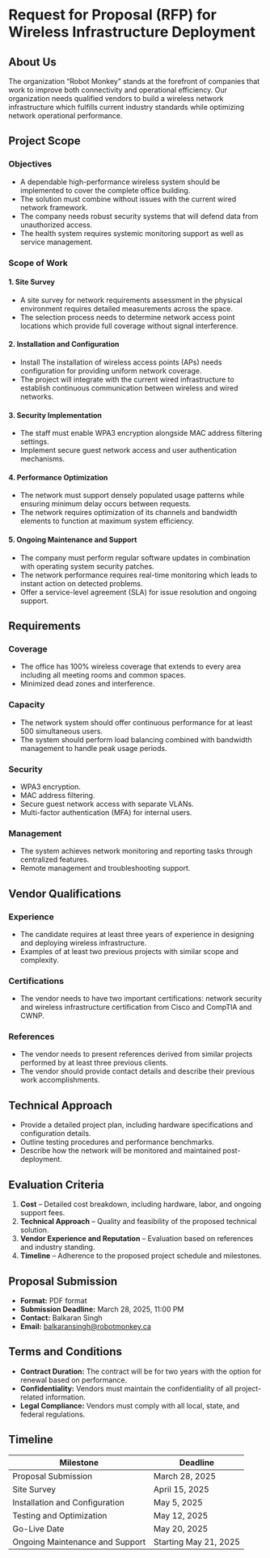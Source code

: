 # Request for Proposal (RFP) for Wireless Infrastructure Deployment

## About Us
The organization “Robot Monkey” stands at the forefront of companies that work to improve both connectivity and operational efficiency. Our organization needs qualified vendors to build a wireless network infrastructure which fulfills current industry standards while optimizing network operational performance.

## Project Scope

### Objectives
- A dependable high-performance wireless system should be implemented to cover the complete office building.  
- The solution must combine without issues with the current wired network framework.  
- The company needs robust security systems that will defend data from unauthorized access.  
- The health system requires systemic monitoring support as well as service management.  

### Scope of Work

#### 1. Site Survey
- A site survey for network requirements assessment in the physical environment requires detailed measurements across the space.  
- The selection process needs to determine network access point locations which provide full coverage without signal interference.  

#### 2. Installation and Configuration
- Install The installation of wireless access points (APs) needs configuration for providing uniform network coverage.  
- The project will integrate with the current wired infrastructure to establish continuous communication between wireless and wired networks.  

#### 3. Security Implementation
- The staff must enable WPA3 encryption alongside MAC address filtering settings.  
- Implement secure guest network access and user authentication mechanisms.  

#### 4. Performance Optimization
- The network must support densely populated usage patterns while ensuring minimum delay occurs between requests.  
- The network requires optimization of its channels and bandwidth elements to function at maximum system efficiency.  

#### 5. Ongoing Maintenance and Support
- The company must perform regular software updates in combination with operating system security patches.  
- The network performance requires real-time monitoring which leads to instant action on detected problems.  
- Offer a service-level agreement (SLA) for issue resolution and ongoing support.  

## Requirements

### Coverage
- The office has 100% wireless coverage that extends to every area including all meeting rooms and common spaces.  
- Minimized dead zones and interference.  

### Capacity
- The network system should offer continuous performance for at least 500 simultaneous users.  
- The system should perform load balancing combined with bandwidth management to handle peak usage periods.  

### Security
- WPA3 encryption.  
- MAC address filtering.  
- Secure guest network access with separate VLANs.  
- Multi-factor authentication (MFA) for internal users.  

### Management
- The system achieves network monitoring and reporting tasks through centralized features.  
- Remote management and troubleshooting support.  

## Vendor Qualifications

### Experience
- The candidate requires at least three years of experience in designing and deploying wireless infrastructure.  
- Examples of at least two previous projects with similar scope and complexity.  

### Certifications
- The vendor needs to have two important certifications: network security and wireless infrastructure certification from Cisco and CompTIA and CWNP.  

### References
- The vendor needs to present references derived from similar projects performed by at least three previous clients.  
- The vendor should provide contact details and describe their previous work accomplishments.  

## Technical Approach
- Provide a detailed project plan, including hardware specifications and configuration details.  
- Outline testing procedures and performance benchmarks.  
- Describe how the network will be monitored and maintained post-deployment.  

## Evaluation Criteria
1. **Cost** – Detailed cost breakdown, including hardware, labor, and ongoing support fees.  
2. **Technical Approach** – Quality and feasibility of the proposed technical solution.  
3. **Vendor Experience and Reputation** – Evaluation based on references and industry standing.  
4. **Timeline** – Adherence to the proposed project schedule and milestones.  

## Proposal Submission
- **Format:** PDF format  
- **Submission Deadline:** March 28, 2025, 11:00 PM  
- **Contact:** Balkaran Singh  
- **Email:** balkaransingh@robotmonkey.ca

## Terms and Conditions
- **Contract Duration:** The contract will be for two years with the option for renewal based on performance.  
- **Confidentiality:** Vendors must maintain the confidentiality of all project-related information.  
- **Legal Compliance:** Vendors must comply with all local, state, and federal regulations.  

## Timeline
| Milestone | Deadline |
|---|---|
| Proposal Submission | March 28, 2025 |
| Site Survey | April 15, 2025 |
| Installation and Configuration | May 5, 2025 |
| Testing and Optimization | May 12, 2025 |
| Go-Live Date | May 20, 2025 |
| Ongoing Maintenance and Support | Starting May 21, 2025 |
